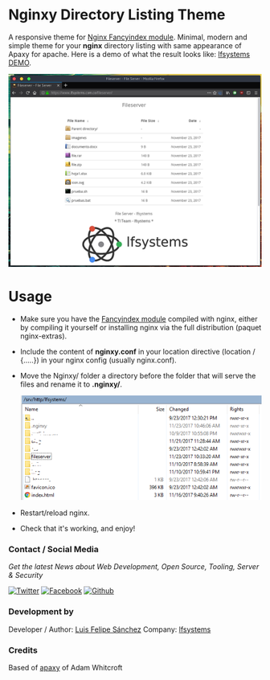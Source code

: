 # Nginxy Directory Listing Theme
A responsive theme for [Nginx Fancyindex module](https://github.com/aperezdc/ngx-fancyindex). Minimal, modern and simple theme for your **nginx** directory listing with same appearance of Apaxy for apache.
Here is a demo of what the result looks like: [lfsystems DEMO](https://www.lfsystems.com.co/fileserver/).

![Nginxy-Demo](/images/nginxy.png)

# Usage
- Make sure you have the [Fancyindex module](https://github.com/aperezdc/ngx-fancyindex) compiled with nginx, either by compiling it yourself or installing nginx via the full distribution (paquet nginx-extras).

- Include the content of **nginxy.conf** in your location directive (location / {.....}) in your nginx config (usually nginx.conf).

- Move the Nginxy/ folder a directory before the folder that will serve the files and rename it to **.nginxy/**.

  ![ScreenShot](/images/Capture.PNG)

- Restart/reload nginx.

- Check that it's working, and enjoy!

### Contact / Social Media

*Get the latest News about Web Development, Open Source, Tooling, Server & Security*

[![Twitter](https://github.frapsoft.com/social/twitter.png)](https://twitter.com/lfelipe1501)
[![Facebook](https://github.frapsoft.com/social/facebook.png)](https://www.facebook.com/lfelipe1501)
[![Github](https://github.frapsoft.com/social/github.png)](https://github.com/lfelipe1501)

### Development by

Developer / Author: [Luis Felipe Sánchez](https://github.com/lfelipe1501)
Company: [lfsystems](https://www.lfsystems.com.co)

### Credits
Based of [apaxy](https://github.com/AdamWhitcroft/Apaxy) of Adam Whitcroft
